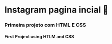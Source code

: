 # Instagram pagina incial :wave:

### Primeira projeto com HTML E CSS

#### First Project using HTLM and CSS
